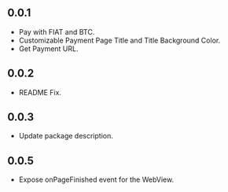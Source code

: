 ## 0.0.1

- Pay with FIAT and BTC.
- Customizable Payment Page Title and Title Background Color.
- Get Payment URL.

## 0.0.2

- README Fix.

## 0.0.3

- Update package description.

## 0.0.5

- Expose onPageFinished event for the WebView.
